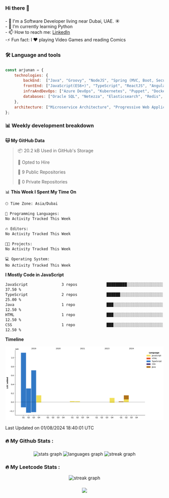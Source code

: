 ### Hi there 👋

<!--
**arjunanatwork/arjunanatwork** is a ✨ _special_ ✨ repository because its `README.md` (this file) appears on your GitHub profile.

Here are some ideas to get you started:

- 🔭 I’m currently working on ...
- 🌱 I’m currently learning ...
- 👯 I’m looking to collaborate on ...
- 🤔 I’m looking for help with ...
- 💬 Ask me about ...
- 📫 How to reach me: ...
- 😄 Pronouns: ...
- ⚡ Fun fact: ...
-->

###

<p align="left">- 🔭 I'm a Software Developer living near Dubai, UAE. ☀️<br>- 🌱  I’m currently learning Python<br>- 📫 How to reach me: <a href="https://www.linkedin.com/in/arjunan-ravi/" target="_blank">LinkedIn</a><br>-⚡ Fun fact: I ❤️ playing Video Games and reading Comics</p>

###

<h3 align="left">🛠 Language and tools</h3>

###
```javascript
const arjunan = {
    technologies: {
        backEnd:  ["Java", "Groovy", "NodeJS", "Spring (MVC, Boot, Security, Batch)", "Grails", "Hibernate"],
        frontEnd: ["JavaScript(ES6+)", "TypeScript", "ReactJS", "Angular 2+", "AngularJS", "Ionic", "jQuery", "Bootstrap", "HTML5", "SASS", "CSS"],
        infraAndDevOps: ["Azure DevOps", "Kubernetes", "Puppet", "Docker", "GoCD", "Jenkins", "Git", "WebLogic Administration", "Oracle API Gateway","IBM Connect"],
        databases: ["Oracle SQL", "Netezza", "Elasticsearch", "Redis", "Couchbase", "MongoDB", "Firebase"]
    },
    architecture: ["Microservice Architecture", "Progressive Web Applications", "Single Page Applications"],
};
```
###

<h3 align="left">📊 Weekly development breakdown </h3>

###

<!--START_SECTION:waka-->
**🐱 My GitHub Data** 

> 📦 20.2 kB Used in GitHub's Storage 
 > 
> 💼 Opted to Hire
 > 
> 📜 9 Public Repositories 
 > 
> 🔑 0 Private Repositories 
 > 
📊 **This Week I Spent My Time On** 

```text
🕑︎ Time Zone: Asia/Dubai

💬 Programming Languages: 
No Activity Tracked This Week

🔥 Editors: 
No Activity Tracked This Week

🐱‍💻 Projects: 
No Activity Tracked This Week

💻 Operating System: 
No Activity Tracked This Week
```

**I Mostly Code in JavaScript** 

```text
JavaScript               3 repos             █████████░░░░░░░░░░░░░░░░   37.50 % 
TypeScript               2 repos             ██████░░░░░░░░░░░░░░░░░░░   25.00 % 
Java                     1 repo              ███░░░░░░░░░░░░░░░░░░░░░░   12.50 % 
HTML                     1 repo              ███░░░░░░░░░░░░░░░░░░░░░░   12.50 % 
CSS                      1 repo              ███░░░░░░░░░░░░░░░░░░░░░░   12.50 % 
```



**Timeline**

![Lines of Code chart](https://raw.githubusercontent.com/arjunanatwork/arjunanatwork/main/assets/bar_graph.png)


 Last Updated on 01/08/2024 18:40:01 UTC
<!--END_SECTION:waka-->

###

<h3 align="left">🔥   My Github Stats :</h3>

###

<div align="center">
  <img src="https://github-readme-stats.vercel.app/api?username=arjunanatwork&hide_title=false&hide_rank=false&show_icons=true&include_all_commits=true&count_private=true&disable_animations=false&theme=dark&locale=en&hide_border=false&order=1" height="150" alt="stats graph"  />
  <img src="https://github-readme-stats.vercel.app/api/top-langs?username=arjunanatwork&locale=en&hide_title=false&layout=compact&card_width=320&langs_count=5&theme=dark&hide_border=false&order=2" height="150" alt="languages graph"  />
  <img src="https://streak-stats.demolab.com?user=arjunanatwork&locale=en&mode=daily&theme=dark&hide_border=false&border_radius=5&order=3" height="150" alt="streak graph"  />
</div>

###

###

<h3 align="left">🔥   My Leetcode Stats :</h3>
<div align="center">
  <img src="https://leetcard.jacoblin.cool/arjunanatwork?theme=dark&font=Roboto&ext=heatmap" height="210" alt="streak graph"  />
</div>

###

<div align="center">
  <img src="https://visitor-badge.laobi.icu/badge?page_id=arjunanatwork.arjunanatwork&"  />
</div>

###
